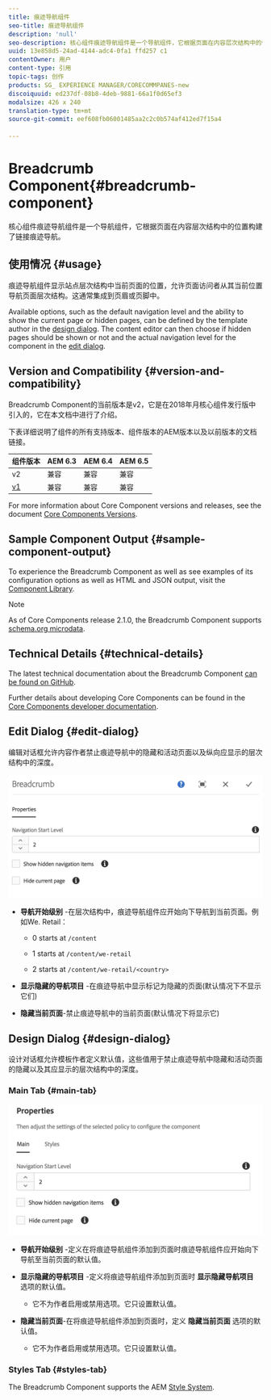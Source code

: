```yaml
---
title: 痕迹导航组件
seo-title: 痕迹导航组件
description: 'null'
seo-description: 核心组件痕迹导航组件是一个导航组件，它根据页面在内容层次结构中的位置构建了链接痕迹导航。
uuid: 13e858d5-24ad-4144-adc4-0fa1 ffd257 c1
contentOwner: 用户
content-type: 引用
topic-tags: 创作
products: SG_ EXPERIENCE MANAGER/CORECOMMPANES-new
discoiquuid: ed237df-08b8-4deb-9881-66a1f0d65ef3
modalsize: 426 x 240
translation-type: tm+mt
source-git-commit: eef608fb06001485aa2c2c0b574af412ed7f15a4

---
```



# Breadcrumb Component{#breadcrumb-component}

核心组件痕迹导航组件是一个导航组件，它根据页面在内容层次结构中的位置构建了链接痕迹导航。

## 使用情况 {#usage}

痕迹导航组件显示站点层次结构中当前页面的位置，允许页面访问者从其当前位置导航页面层次结构。这通常集成到页眉或页脚中。

Available options, such as the default navigation level and the ability to show the current page or hidden pages, can be defined by the template author in the [design dialog](#design-dialog). The content editor can then choose if hidden pages should be shown or not and the actual navigation level for the component in the [edit dialog](#edit-dialog).

## Version and Compatibility {#version-and-compatibility}

Breadcrumb Component的当前版本是v2，它是在2018年月核心组件发行版中引入的，它在本文档中进行了介绍。

下表详细说明了组件的所有支持版本、组件版本的AEM版本以及以前版本的文档链接。

| 组件版本 | AEM 6.3 | AEM 6.4 | AEM 6.5 |
|--- |--- |--- |--- |
| v2 | 兼容 | 兼容 | 兼容 |
| [v1](breadcrumb-v1.md) | 兼容 | 兼容 | 兼容 |

For more information about Core Component versions and releases, see the document [Core Components Versions](versions.md).

## Sample Component Output {#sample-component-output}

To experience the Breadcrumb Component as well as see examples of its configuration options as well as HTML and JSON output, visit the [Component Library](http://opensource.adobe.com/aem-core-wcm-components/library/breadcrumb/hidden/level-1/level-2/breadcrumb.html).

>[!NOTE]
>
>As of Core Components release 2.1.0, the Breadcrumb Component supports [schema.org microdata](https://schema.org/BreadcrumbList).

## Technical Details {#technical-details}

The latest technical documentation about the Breadcrumb Component [can be found on GitHub](https://github.com/adobe/aem-core-wcm-components/blob/master/content/src/content/jcr_root/apps/core/wcm/components/breadcrumb/v2/breadcrumb).

Further details about developing Core Components can be found in the [Core Components developer documentation](developing.md).

## Edit Dialog {#edit-dialog}

编辑对话框允许内容作者禁止痕迹导航中的隐藏和活动页面以及纵向应显示的层次结构中的深度。

![](assets/screen_shot_2018-01-12at124250.png)

* **导航开始级别** -在层次结构中，痕迹导航组件应开始向下导航到当前页面。例如We. Retail：

   * 0 starts at `/content`

   * 1 starts at `/content/we-retail`
   * 2 starts at `/content/we-retail/<country>`

* **显示隐藏的导航项目** -在痕迹导航中显示标记为隐藏的页面(默认情况下不显示它们)
* **隐藏当前页面**-禁止痕迹导航中的当前页面(默认情况下将显示它)

## Design Dialog {#design-dialog}

设计对话框允许模板作者定义默认值，这些值用于禁止痕迹导航中隐藏和活动页面的隐藏以及其应显示的层次结构中的深度。

### Main Tab {#main-tab}

![](assets/screen_shot_2018-01-12at124437.png)

* **导航开始级别** -定义在将痕迹导航组件添加到页面时痕迹导航组件应开始向下导航至当前页面的默认值。
* **显示隐藏的导航项目** -定义将痕迹导航组件添加到页面时 **显示隐藏导航项目** 选项的默认值。

   * 它不为作者启用或禁用选项。它只设置默认值。

* **隐藏当前页面**-在将痕迹导航组件添加到页面时，定义 **隐藏当前页面** 选项的默认值。

   * 它不为作者启用或禁用选项。它只设置默认值。

### Styles Tab {#styles-tab}

The Breadcrumb Component supports the AEM [Style System](authoring.md#component-styling).